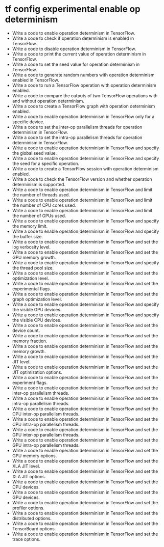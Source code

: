 # tf config experimental enable op determinism

- Write a code to enable operation determinism in TensorFlow.
- Write a code to check if operation determinism is enabled in TensorFlow.
- Write a code to disable operation determinism in TensorFlow.
- Write a code to print the current value of operation determinism in TensorFlow.
- Write a code to set the seed value for operation determinism in TensorFlow.
- Write a code to generate random numbers with operation determinism enabled in TensorFlow.
- Write a code to run a TensorFlow operation with operation determinism enabled.
- Write a code to compare the outputs of two TensorFlow operations with and without operation determinism.
- Write a code to create a TensorFlow graph with operation determinism enabled.
- Write a code to enable operation determinism in TensorFlow only for a specific device.
- Write a code to set the inter-op parallelism threads for operation determinism in TensorFlow.
- Write a code to set the intra-op parallelism threads for operation determinism in TensorFlow.
- Write a code to enable operation determinism in TensorFlow and specify the global seed value.
- Write a code to enable operation determinism in TensorFlow and specify the seed for a specific operation.
- Write a code to create a TensorFlow session with operation determinism enabled.
- Write a code to check the TensorFlow version and whether operation determinism is supported.
- Write a code to enable operation determinism in TensorFlow and limit the number of threads used.
- Write a code to enable operation determinism in TensorFlow and limit the number of CPU cores used.
- Write a code to enable operation determinism in TensorFlow and limit the number of GPUs used.
- Write a code to enable operation determinism in TensorFlow and specify the memory limit.
- Write a code to enable operation determinism in TensorFlow and specify the buffer size.
- Write a code to enable operation determinism in TensorFlow and set the log verbosity level.
- Write a code to enable operation determinism in TensorFlow and set the GPU memory growth.
- Write a code to enable operation determinism in TensorFlow and specify the thread pool size.
- Write a code to enable operation determinism in TensorFlow and set the optimization level.
- Write a code to enable operation determinism in TensorFlow and set the experimental flags.
- Write a code to enable operation determinism in TensorFlow and set the graph optimization level.
- Write a code to enable operation determinism in TensorFlow and specify the visible GPU devices.
- Write a code to enable operation determinism in TensorFlow and specify the visible CPU devices.
- Write a code to enable operation determinism in TensorFlow and set the device count.
- Write a code to enable operation determinism in TensorFlow and set the memory fraction.
- Write a code to enable operation determinism in TensorFlow and set the memory growth.
- Write a code to enable operation determinism in TensorFlow and set the JIT level.
- Write a code to enable operation determinism in TensorFlow and set the JIT optimization options.
- Write a code to enable operation determinism in TensorFlow and set the experiment flags.
- Write a code to enable operation determinism in TensorFlow and set the inter-op parallelism threads.
- Write a code to enable operation determinism in TensorFlow and set the intra-op parallelism threads.
- Write a code to enable operation determinism in TensorFlow and set the CPU inter-op parallelism threads.
- Write a code to enable operation determinism in TensorFlow and set the CPU intra-op parallelism threads.
- Write a code to enable operation determinism in TensorFlow and set the GPU inter-op parallelism threads.
- Write a code to enable operation determinism in TensorFlow and set the GPU intra-op parallelism threads.
- Write a code to enable operation determinism in TensorFlow and set the GPU memory options.
- Write a code to enable operation determinism in TensorFlow and set the XLA JIT level.
- Write a code to enable operation determinism in TensorFlow and set the XLA JIT options.
- Write a code to enable operation determinism in TensorFlow and set the CPU devices.
- Write a code to enable operation determinism in TensorFlow and set the GPU devices.
- Write a code to enable operation determinism in TensorFlow and set the profiler options.
- Write a code to enable operation determinism in TensorFlow and set the distributed options.
- Write a code to enable operation determinism in TensorFlow and set the TensorBoard options.
- Write a code to enable operation determinism in TensorFlow and set the trace options.